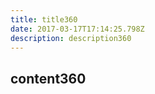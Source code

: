 ```yaml
---
title: title360
date: 2017-03-17T17:14:25.798Z
description: description360
---
```


## content360
  
